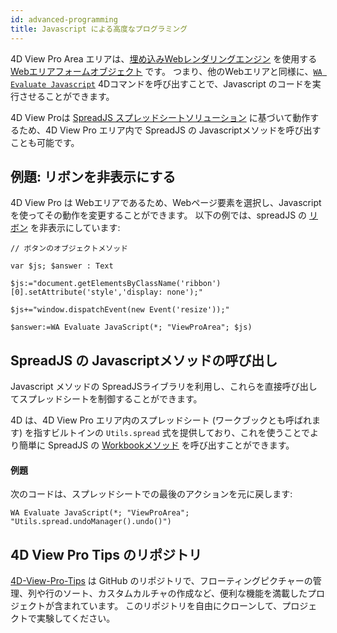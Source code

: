 ```yaml
---
id: advanced-programming
title: Javascript による高度なプログラミング
---
```


4D View Pro Area エリアは、[埋め込みWebレンダリングエンジン](../FormObjects/properties_WebArea.md#埋め込みwebレンダリングエンジンを使用) を使用する [Webエリアフォームオブジェクト](../FormObjects/webArea_overview.md) です。 つまり、他のWebエリアと同様に、[`WA Evaluate Javascript`](https://doc.4d.com/4dv20/help/command/ja/page1029.html) 4Dコマンドを呼び出すことで、Javascript のコードを実行させることができます。

4D View Proは [SpreadJS スプレッドシートソリューション](https://developer.mescius.com/spreadjs) に基づいて動作するため、4D View Pro エリア内で SpreadJS の Javascriptメソッドを呼び出すことも可能です。

## 例題: リボンを非表示にする

4D View Pro は Webエリアであるため、Webページ要素を選択し、Javascript を使ってその動作を変更することができます。 以下の例では、spreadJS の [リボン](./configuring.md#リボン) を非表示にしています:

```4d
// ボタンのオブジェクトメソッド

var $js; $answer : Text

$js:="document.getElementsByClassName('ribbon')[0].setAttribute('style','display: none');"

$js+="window.dispatchEvent(new Event('resize'));"

$answer:=WA Evaluate JavaScript(*; "ViewProArea"; $js)
```

## SpreadJS の Javascriptメソッドの呼び出し

Javascript メソッドの SpreadJSライブラリを利用し、これらを直接呼び出してスプレッドシートを制御することができます。

4D は、4D View Pro エリア内のスプレッドシート (ワークブックとも呼ばれます) を指すビルトインの `Utils.spread` 式を提供しており、これを使うことでより簡単に SpreadJS の [Workbookメソッド](https://developer.mescius.com/spreadjs/api/modules/GC.Data) を呼び出すことができます。

#### 例題

次のコードは、スプレッドシートでの最後のアクションを元に戻します:

```4d
WA Evaluate JavaScript(*; "ViewProArea"; "Utils.spread.undoManager().undo()")
```

## 4D View Pro Tips のリポジトリ

[4D-View-Pro-Tips](https://github.com/4d-depot/4D-View-Pro-Tips) は GitHub のリポジトリで、フローティングピクチャーの管理、列や行のソート、カスタムカルチャの作成など、便利な機能を満載したプロジェクトが含まれています。 このリポジトリを自由にクローンして、プロジェクトで実験してください。 

